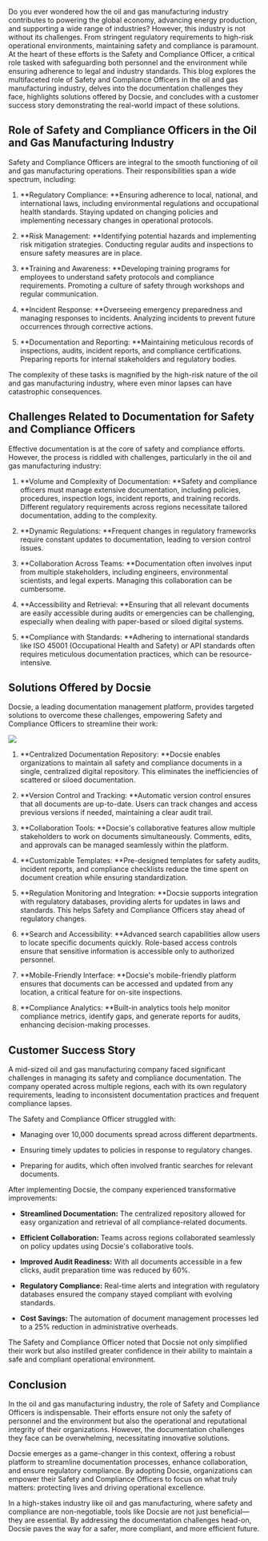 Do you ever wondered how the oil and gas manufacturing industry contributes to powering the global economy, advancing energy production, and supporting a wide range of industries? However, this industry is not without its challenges. From stringent regulatory requirements to high-risk operational environments, maintaining safety and compliance is paramount. At the heart of these efforts is the Safety and Compliance Officer, a critical role tasked with safeguarding both personnel and the environment while ensuring adherence to legal and industry standards. This blog explores the multifaceted role of Safety and Compliance Officers in the oil and gas manufacturing industry, delves into the documentation challenges they face, highlights solutions offered by Docsie, and concludes with a customer success story demonstrating the real-world impact of these solutions.

## Role of Safety and Compliance Officers in the Oil and Gas Manufacturing Industry

Safety and Compliance Officers are integral to the smooth functioning of oil and gas manufacturing operations. Their responsibilities span a wide spectrum, including:

1. **Regulatory Compliance:
**Ensuring adherence to local, national, and international laws, including environmental regulations and occupational health standards.
Staying updated on changing policies and implementing necessary changes in operational protocols.

2. **Risk Management:
**Identifying potential hazards and implementing risk mitigation strategies.
Conducting regular audits and inspections to ensure safety measures are in place.

3. **Training and Awareness:
**Developing training programs for employees to understand safety protocols and compliance requirements.
Promoting a culture of safety through workshops and regular communication.

4. **Incident Response:
**Overseeing emergency preparedness and managing responses to incidents.
Analyzing incidents to prevent future occurrences through corrective actions.

5. **Documentation and Reporting:
**Maintaining meticulous records of inspections, audits, incident reports, and compliance certifications.
Preparing reports for internal stakeholders and regulatory bodies.

The complexity of these tasks is magnified by the high-risk nature of the oil and gas manufacturing industry, where even minor lapses can have catastrophic consequences.

## Challenges Related to Documentation for Safety and Compliance Officers

Effective documentation is at the core of safety and compliance efforts. However, the process is riddled with challenges, particularly in the oil and gas manufacturing industry:

1. **Volume and Complexity of Documentation:
**Safety and compliance officers must manage extensive documentation, including policies, procedures, inspection logs, incident reports, and training records.
Different regulatory requirements across regions necessitate tailored documentation, adding to the complexity.

2. **Dynamic Regulations:
**Frequent changes in regulatory frameworks require constant updates to documentation, leading to version control issues.

3. **Collaboration Across Teams:
**Documentation often involves input from multiple stakeholders, including engineers, environmental scientists, and legal experts. Managing this collaboration can be cumbersome.

4. **Accessibility and Retrieval:
**Ensuring that all relevant documents are easily accessible during audits or emergencies can be challenging, especially when dealing with paper-based or siloed digital systems.

5. **Compliance with Standards:
**Adhering to international standards like ISO 45001 (Occupational Health and Safety) or API standards often requires meticulous documentation practices, which can be resource-intensive.

## Solutions Offered by Docsie

Docsie, a leading documentation management platform, provides targeted solutions to overcome these challenges, empowering Safety and Compliance Officers to streamline their work:

![](https://cdn.docsie.io/workspace_PxAvC1Uenuc7ad6H3/doc_wn84Jkoc6hIMTO2eE/file_F1TpTXd7AFYoSrPvt/image_2ba07996-b5ee-66aa-fee3-f88d6b40b3b5.jpg)

1. **Centralized Documentation Repository:
**Docsie enables organizations to maintain all safety and compliance documents in a single, centralized digital repository. This eliminates the inefficiencies of scattered or siloed documentation.

2. **Version Control and Tracking:
**Automatic version control ensures that all documents are up-to-date. Users can track changes and access previous versions if needed, maintaining a clear audit trail.

3. **Collaboration Tools:
**Docsie's collaborative features allow multiple stakeholders to work on documents simultaneously. Comments, edits, and approvals can be managed seamlessly within the platform.

4. **Customizable Templates:
**Pre-designed templates for safety audits, incident reports, and compliance checklists reduce the time spent on document creation while ensuring standardization.

5. **Regulation Monitoring and Integration:
**Docsie supports integration with regulatory databases, providing alerts for updates in laws and standards. This helps Safety and Compliance Officers stay ahead of regulatory changes.

6. **Search and Accessibility:
**Advanced search capabilities allow users to locate specific documents quickly. Role-based access controls ensure that sensitive information is accessible only to authorized personnel.

7. **Mobile-Friendly Interface:
**Docsie's mobile-friendly platform ensures that documents can be accessed and updated from any location, a critical feature for on-site inspections.

8. **Compliance Analytics:
**Built-in analytics tools help monitor compliance metrics, identify gaps, and generate reports for audits, enhancing decision-making processes.

## Customer Success Story

A mid-sized oil and gas manufacturing company faced significant challenges in managing its safety and compliance documentation. The company operated across multiple regions, each with its own regulatory requirements, leading to inconsistent documentation practices and frequent compliance lapses.

The Safety and Compliance Officer struggled with:

* Managing over 10,000 documents spread across different departments.

* Ensuring timely updates to policies in response to regulatory changes.

* Preparing for audits, which often involved frantic searches for relevant documents.

After implementing Docsie, the company experienced transformative improvements:

* **Streamlined Documentation:** The centralized repository allowed for easy organization and retrieval of all compliance-related documents.

* **Efficient Collaboration:** Teams across regions collaborated seamlessly on policy updates using Docsie's collaborative tools.

* **Improved Audit Readiness:** With all documents accessible in a few clicks, audit preparation time was reduced by 60%.

* **Regulatory Compliance:** Real-time alerts and integration with regulatory databases ensured the company stayed compliant with evolving standards.

* **Cost Savings:** The automation of document management processes led to a 25% reduction in administrative overheads.

The Safety and Compliance Officer noted that Docsie not only simplified their work but also instilled greater confidence in their ability to maintain a safe and compliant operational environment.

## Conclusion

In the oil and gas manufacturing industry, the role of Safety and Compliance Officers is indispensable. Their efforts ensure not only the safety of personnel and the environment but also the operational and reputational integrity of their organizations. However, the documentation challenges they face can be overwhelming, necessitating innovative solutions.

Docsie emerges as a game-changer in this context, offering a robust platform to streamline documentation processes, enhance collaboration, and ensure regulatory compliance. By adopting Docsie, organizations can empower their Safety and Compliance Officers to focus on what truly matters: protecting lives and driving operational excellence.

In a high-stakes industry like oil and gas manufacturing, where safety and compliance are non-negotiable, tools like Docsie are not just beneficial—they are essential. By addressing the documentation challenges head-on, Docsie paves the way for a safer, more compliant, and more efficient future.
